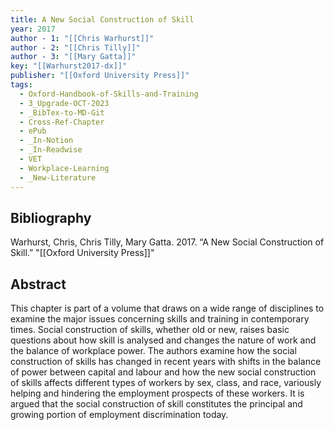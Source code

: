 ```yaml
---
title: A New Social Construction of Skill
year: 2017
author - 1: "[[Chris Warhurst]]"
author - 2: "[[Chris Tilly]]"
author - 3: "[[Mary Gatta]]"
key: "[[Warhurst2017-dx]]"
publisher: "[[Oxford University Press]]"
tags:
  - Oxford-Handbook-of-Skills-and-Training
  - 3_Upgrade-OCT-2023
  - _BibTex-to-MD-Git
  - Cross-Ref-Chapter
  - ePub
  - _In-Notion
  - _In-Readwise
  - VET
  - Workplace-Learning
  - _New-Literature
---
```


## Bibliography
Warhurst, Chris, Chris Tilly, Mary Gatta. 2017. “A New Social Construction of Skill.” "[[Oxford University Press]]"

## Abstract
This chapter is part of a volume that draws on a wide range of disciplines to examine the major issues concerning skills and training in contemporary times. Social construction of skills, whether old or new, raises basic questions about how skill is analysed and changes the nature of work and the balance of workplace power. The authors examine how the social construction of skills has changed in recent years with shifts in the balance of power between capital and labour and how the new social construction of skills affects different types of workers by sex, class, and race, variously helping and hindering the employment prospects of these workers. It is argued that the social construction of skill constitutes the principal and growing portion of employment discrimination today.